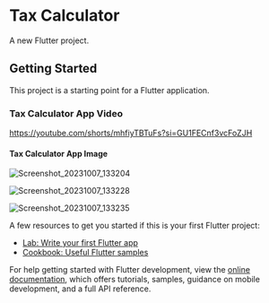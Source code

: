 # Tax Calculator

A new Flutter project.

## Getting Started

This project is a starting point for a Flutter application.
<h3>Tax Calculator App Video</h3>

https://youtube.com/shorts/mhfiyTBTuFs?si=GU1FECnf3vcFoZJH

<h4>Tax Calculator App Image</h4>

![Screenshot_20231007_133204](https://github.com/riadrayhan/TaxCalculator/assets/44746454/dc9c36d2-43e5-49be-b093-74d083141bf1)

![Screenshot_20231007_133228](https://github.com/riadrayhan/TaxCalculator/assets/44746454/e9811edf-2dd4-4da1-b284-2c367f094963)

![Screenshot_20231007_133235](https://github.com/riadrayhan/TaxCalculator/assets/44746454/9b7e816a-a08c-4052-b14a-bf7909d32c86)




A few resources to get you started if this is your first Flutter project:

- [Lab: Write your first Flutter app](https://docs.flutter.dev/get-started/codelab)
- [Cookbook: Useful Flutter samples](https://docs.flutter.dev/cookbook)

For help getting started with Flutter development, view the
[online documentation](https://docs.flutter.dev/), which offers tutorials,
samples, guidance on mobile development, and a full API reference.
